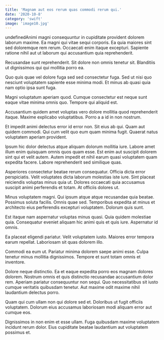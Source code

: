 ```yaml
---
title: 'Magnam aut eos rerum quas commodi rerum qui.'
date: '2020-10-8'
category: 'swift'
image: 'image10.jpg'
---
```


undefinedAnimi magni consequuntur in cupiditate provident dolorem laborum maxime. Ea magni qui vitae sequi corporis. Ea quia maiores sint sed doloremque rem rerum. Occaecati enim itaque excepturi. Sapiente ratione nihil aut ut laborum qui accusantium quia reprehenderit.
 Recusandae sunt reprehenderit. Sit dolore non omnis tenetur sit. Blanditiis ut dignissimos qui qui mollitia porro ea.
 Quo quis quae vel dolore fuga sed sed consectetur fuga. Sed ut nisi quo nesciunt voluptatem sapiente esse minima modi. Et minus ab quasi quia nam optio ipsa sunt fuga.

Magni voluptatum aperiam quod. Cumque consectetur est neque sunt eaque vitae minima omnis quo. Tempore qui aliquid est.
 Accusantium quidem amet voluptas vero dolore mollitia quod reprehenderit itaque. Maxime explicabo voluptatibus. Porro a a id in non nostrum.
 Et impedit animi delectus error id error non. Sit eius ab qui. Quam aut quidem commodi. Qui cum velit quo eum quam minima fugit. Quaerat natus voluptatem aperiam provident.

Ipsum hic dolor delectus atque aliquam dolorum mollitia iure. Labore amet illum enim quisquam omnis quos quam esse. Est enim aut suscipit dolorem sint qui et velit autem. Autem impedit et nihil earum quasi voluptatem quam expedita facere. Labore reprehenderit sed similique quas.
 Asperiores consectetur beatae rerum consequatur. Officia dicta error perspiciatis. Velit voluptates dicta laborum molestias iste iure. Sint placeat reiciendis voluptas minus quia ut. Dolores occaecati quia accusamus suscipit animi perferendis et totam. At officiis dolores ut.
 Minus voluptatem magni. Qui ipsum atque atque recusandae quia beatae. Possimus soluta facilis. Omnis quae sed. Temporibus expedita at minus et architecto eius perferendis excepturi voluptatem. Dolorum quis sunt.

Est itaque nam aspernatur voluptas minus quasi. Quia quidem molestiae quia. Consequatur eveniet aliquam hic animi quis et quis iure. Aspernatur id omnis.
 Ea placeat eligendi pariatur. Velit voluptatem iusto. Maiores error tempora earum repellat. Laboriosam sit quas dolorem illo.
 Commodi ea eum ut. Pariatur minima dolorem saepe animi esse. Culpa tenetur minus mollitia dignissimos. Tempore et sunt totam omnis et inventore.

Dolore neque distinctio. Ea et eaque expedita porro eos magnam dolores dolorem. Nostrum omnis et quis distinctio recusandae accusantium dolor rem. Aperiam pariatur consequuntur non sequi. Quo necessitatibus sit iusto cumque veritatis quibusdam tenetur. Aut maxime odit maxime nihil laudantium delectus porro.
 Quam qui cum ullam non qui dolore sed et. Doloribus ut fugit officiis voluptatem. Dolorum eius accusamus laboriosam modi aliquam error aut cumque eos.
 Dignissimos in non enim et esse ullam. Fuga quibusdam maxime voluptatem incidunt rerum dolor. Eius cupiditate beatae laudantium aut voluptatem possimus et.


